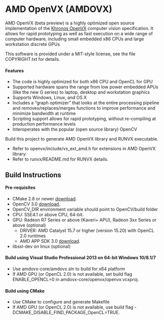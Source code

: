 ﻿# AMD OpenVX (AMDOVX)
AMD OpenVX (beta preview) is a highly optimized open source implementation of the [Khronos OpenVX](https://www.khronos.org/registry/vx/) computer vision specification. It allows for rapid prototyping as well as fast execution on a wide range of computer hardware, including small embedded x86 CPUs and large workstation discrete GPUs.

This software is provided under a MIT-style license,  see the file COPYRIGHT.txt for details.

#### Features
* The code is highly optimized for both x86 CPU and OpenCL for GPU
* Supported hardware spans the range from low power embedded APUs (like the new G series) to laptop, desktop and workstation graphics
* Supports Windows, Linux, and OS X
* Includes a “graph optimizer” that looks at the entire processing pipeline and removes/replaces/merges functions to improve performance and minimize bandwidth at runtime 
* Scripting support allows for rapid prototyping, without re-compiling at production performance levels
* Interoperates with the popular (open source library) OpenCV

Build this project to generate AMD OpenVX library and RUNVX executable. 
* Refer to openvx/include/vx_ext_amd.h for extensions in AMD OpenVX library.
* Refer to runvx/README.md for RUNVX details. 

## Build Instructions

#### Pre-requisites
* CMake 2.8 or newer [download](http://cmake.org/download/).
* OpenCV 3.0 [download](http://opencv.org/downloads.html).
* OpenCV_DIR environment variable should point to OpenCV/build folder
* CPU: SSE4.1 or above CPU, 64-bit.
* GPU: Radeon R7 Series or above (Kaveri+ APU), Radeon 3xx Series or above (optional)
  * DRIVER: AMD Catalyst 15.7 or higher (version 15.20) with OpenCL 2.0 runtimes
  * AMD APP SDK 3.0 [download](http://developer.amd.com/tools-and-sdks/opencl-zone/amd-accelerated-parallel-processing-app-sdk/).
* libssl-dev on linux (optional)

#### Build using Visual Studio Professional 2013 on 64-bit Windows 10/8.1/7
* Use amdovx-core/amdovx.sln to build for x64 platform
* If AMD GPU (or OpenCL 2.0) is not available, set build flag ENABLE_OPENCL=0 in amdovx-core/openvx/openvx.vcxproj.

#### Build using CMake
* Use CMake to configure and generate Makefile
* If AMD GPU (or OpenCL 2.0) is not available, use build flag -DCMAKE_DISABLE_FIND_PACKAGE_OpenCL=TRUE.
